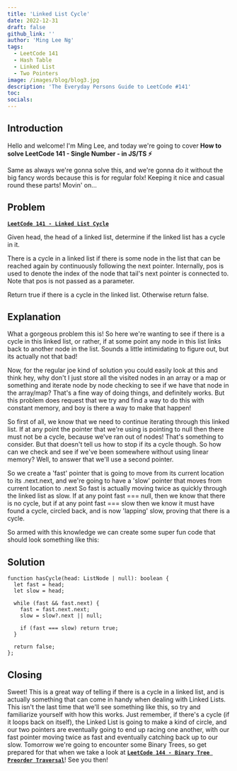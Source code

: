 ```yaml
---
title: 'Linked List Cycle'
date: 2022-12-31
draft: false
github_link: ''
author: 'Ming Lee Ng'
tags:
  - LeetCode 141
  - Hash Table
  - Linked List
  - Two Pointers
image: /images/blog/blog3.jpg
description: 'The Everyday Persons Guide to LeetCode #141'
toc:
socials:
---
```


## Introduction

Hello and welcome! I'm Ming Lee, and today we're going to cover **How to solve LeetCode 141 - Single Number - in JS/TS :zap:**

Same as always we're gonna solve this, and we're gonna do it without the big fancy words because this is for regular folx! Keeping it nice and casual
round these parts! Movin' on...

## Problem

<b><a href='https://leetcode.com/problems/linked-list-cycle'>`LeetCode 141 - Linked List Cycle`</a></b>

Given head, the head of a linked list, determine if the linked list has a cycle in it.

There is a cycle in a linked list if there is some node in the list that can be reached again by continuously following the next pointer. Internally,
pos is used to denote the index of the node that tail's next pointer is connected to. Note that pos is not passed as a parameter.

Return true if there is a cycle in the linked list. Otherwise return false.

## Explanation

What a gorgeous problem this is! So here we're wanting to see if there is a cycle in this linked list, or rather, if at some point any node in this
list links back to another node in the list. Sounds a little intimidating to figure out, but its actually not that bad!

Now, for the regular joe kind of solution you could easily look at this and think hey, why don't I just store all the visited nodes in an array or a
map or something and iterate node by node checking to see if we have that node in the array/map? That's a fine way of doing things, and definitely
works. But this problem does request that we try and find a way to do this with constant memory, and boy is there a way to make that happen!

So first of all, we know that we need to continue iterating through this linked list. If at any point the pointer that we're using is pointing to null
then there must not be a cycle, because we've ran out of nodes! That's something to consider. But that doesn't tell us how to stop if its a cycle
though. So how can we check and see if we've been somewhere without using linear memory? Well, to answer that we'll use a second pointer.

So we create a 'fast' pointer that is going to move from its current location to its .next.next, and we're going to have a 'slow' pointer that moves
from current location to .next So fast is actually moving twice as quickly through the linked list as slow. If at any point fast === null, then we
know that there is no cycle, but if at any point fast === slow then we know it must have found a cycle, circled back, and is now 'lapping' slow,
proving that there is a cycle.

So armed with this knowledge we can create some super fun code that should look something like this:

## Solution

```
function hasCycle(head: ListNode | null): boolean {
  let fast = head;
  let slow = head;

  while (fast && fast.next) {
    fast = fast.next.next;
    slow = slow?.next || null;

    if (fast === slow) return true;
  }

  return false;
};

```

## Closing

Sweet! This is a great way of telling if there is a cycle in a linked list, and is actually something that can come in handy when dealing with Linked
Lists. This isn't the last time that we'll see something like this, so try and familiarize yourself with how this works. Just remember, if there's a
cycle (if it loops back on itself), the Linked List is going to make a kind of circle, and our two pointers are eventually going to end up racing one
another, with our fast pointer moving twice as fast and eventually catching back up to our slow. Tomorrow we're going to encounter some Binary Trees,
so get prepared for that when we take a look at <a href='../binarytreepreordertraversal/'>**`LeetCode 144 - Binary Tree Preorder Traversal`**</a>! See
you then!
